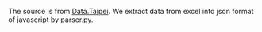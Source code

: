 The source is from 
[Data.Taipei](http://data.taipei.gov.tw/opendata/apply/NewDataContent?oid=E6410817-1335-413A-B993-1E3F667E3400). We extract data from excel into json format of javascript by parser.py.

